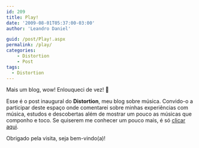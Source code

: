 ```yaml
---
id: 209
title: Play!
date: '2009-08-01T05:37:00-03:00'
author: 'Leandro Daniel'

guid: /post/Play!.aspx
permalink: /play/
categories:
    - Distortion
    - Post
tags: 
  - Distortion
---
```


Mais um blog, wow! Enlouqueci de vez! 🙂

Esse é o post inaugural do **Distortion**, meu blog sobre música. Convido-o a participar deste espaço onde comentarei sobre minhas experiências com música, estudos e descobertas além de mostrar um pouco as músicas que componho e toco. Se quiserem me conhecer um pouco mais, é só [clicar aqui](http://leandrodaniel.com/index.php/sobre/).

Obrigado pela visita, seja bem-vindo(a)!
